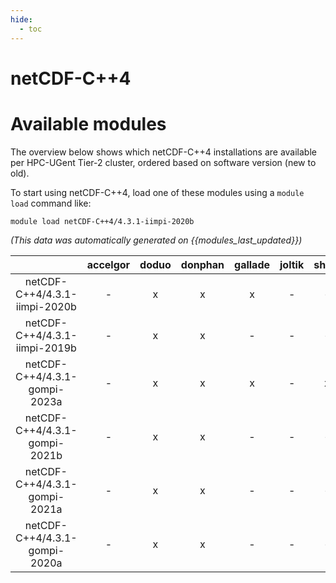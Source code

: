 ```yaml
---
hide:
  - toc
---
```


netCDF-C++4
===========

# Available modules


The overview below shows which netCDF-C++4 installations are available per HPC-UGent Tier-2 cluster, ordered based on software version (new to old).

To start using netCDF-C++4, load one of these modules using a `module load` command like:

```shell
module load netCDF-C++4/4.3.1-iimpi-2020b
```

*(This data was automatically generated on {{modules_last_updated}})*  

| |accelgor|doduo|donphan|gallade|joltik|shinx|skitty|
| :---: | :---: | :---: | :---: | :---: | :---: | :---: | :---: |
|netCDF-C++4/4.3.1-iimpi-2020b|-|x|x|x|-|-|-|
|netCDF-C++4/4.3.1-iimpi-2019b|-|x|x|-|-|-|-|
|netCDF-C++4/4.3.1-gompi-2023a|-|x|x|x|-|x|x|
|netCDF-C++4/4.3.1-gompi-2021b|-|x|x|-|-|-|-|
|netCDF-C++4/4.3.1-gompi-2021a|-|x|x|-|-|-|-|
|netCDF-C++4/4.3.1-gompi-2020a|-|x|x|-|-|-|-|
